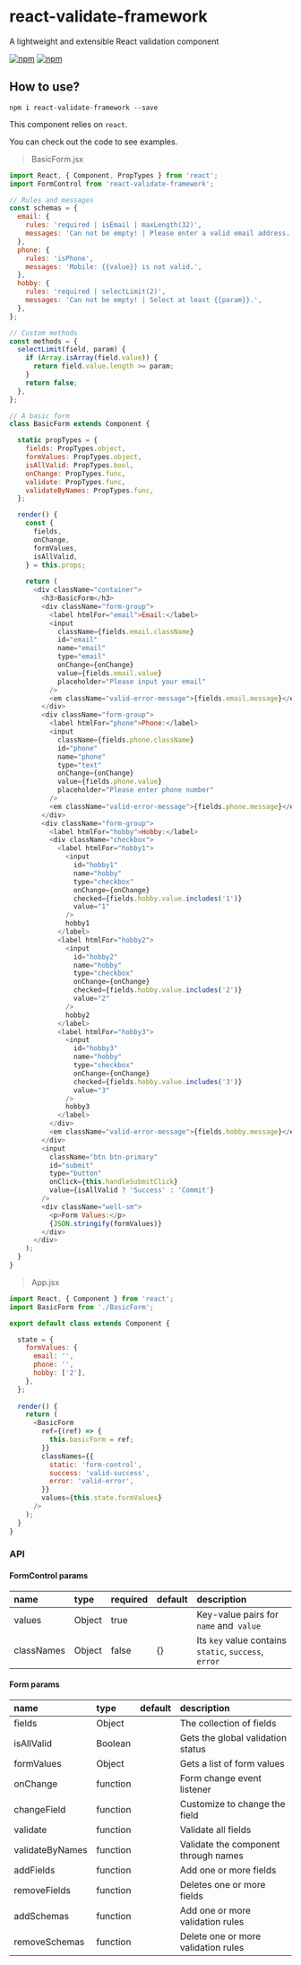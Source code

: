 # react-validate-framework

A lightweight and extensible React validation component

[![npm](https://img.shields.io/npm/v/react-validate-framework.svg?style=flat-square)](https://www.npmjs.com/package/react-validate-framework)
[![npm](https://img.shields.io/npm/dt/react-validate-framework.svg?style=flat-square)](https://github.com/MinJieLiu/react-validate-framework)

## How to use?

    npm i react-validate-framework --save

This component relies on `react`.

You can check out the code to see examples.

> BasicForm.jsx

```js
import React, { Component, PropTypes } from 'react';
import FormControl from 'react-validate-framework';

// Rules and messages
const schemas = {
  email: {
    rules: 'required | isEmail | maxLength(32)',
    messages: 'Can not be empty! | Please enter a valid email address. | Can not exceed {{param}} characters.',
  },
  phone: {
    rules: 'isPhone',
    messages: 'Mobile: {{value}} is not valid.',
  },
  hobby: {
    rules: 'required | selectLimit(2)',
    messages: 'Can not be empty! | Select at least {{param}}.',
  },
};

// Custom methods
const methods = {
  selectLimit(field, param) {
    if (Array.isArray(field.value)) {
      return field.value.length >= param;
    }
    return false;
  },
};

// A basic form
class BasicForm extends Component {

  static propTypes = {
    fields: PropTypes.object,
    formValues: PropTypes.object,
    isAllValid: PropTypes.bool,
    onChange: PropTypes.func,
    validate: PropTypes.func,
    validateByNames: PropTypes.func,
  };

  render() {
    const {
      fields,
      onChange,
      formValues,
      isAllValid,
    } = this.props;
    
    return (
      <div className="container">
        <h3>BasicForm</h3>
        <div className="form-group">
          <label htmlFor="email">Email:</label>
          <input
            className={fields.email.className}
            id="email"
            name="email"
            type="email"
            onChange={onChange}
            value={fields.email.value}
            placeholder="Please input your email"
          />
          <em className="valid-error-message">{fields.email.message}</em>
        </div>
        <div className="form-group">
          <label htmlFor="phone">Phone:</label>
          <input
            className={fields.phone.className}
            id="phone"
            name="phone"
            type="text"
            onChange={onChange}
            value={fields.phone.value}
            placeholder="Please enter phone number"
          />
          <em className="valid-error-message">{fields.phone.message}</em>
        </div>
        <div className="form-group">
          <label htmlFor="hobby">Hobby:</label>
          <div className="checkbox">
            <label htmlFor="hobby1">
              <input
                id="hobby1"
                name="hobby"
                type="checkbox"
                onChange={onChange}
                checked={fields.hobby.value.includes('1')}
                value="1"
              />
              hobby1
            </label>
            <label htmlFor="hobby2">
              <input
                id="hobby2"
                name="hobby"
                type="checkbox"
                onChange={onChange}
                checked={fields.hobby.value.includes('2')}
                value="2"
              />
              hobby2
            </label>
            <label htmlFor="hobby3">
              <input
                id="hobby3"
                name="hobby"
                type="checkbox"
                onChange={onChange}
                checked={fields.hobby.value.includes('3')}
                value="3"
              />
              hobby3
            </label>
          </div>
          <em className="valid-error-message">{fields.hobby.message}</em>
        </div>
        <input
          className="btn btn-primary"
          id="submit"
          type="button"
          onClick={this.handleSubmitClick}
          value={isAllValid ? 'Success' : 'Commit'}
        />
        <div className="well-sm">
          <p>Form Values:</p>
          {JSON.stringify(formValues)}
        </div>
      </div>
    );
  }
}

```

> App.jsx

```js
import React, { Component } from 'react';
import BasicForm from './BasicForm';

export default class extends Component {

  state = {
    formValues: {
      email: '',
      phone: '',
      hobby: ['2'],
    },
  };
  
  render() {
    return (
      <BasicForm
        ref={(ref) => {
          this.basicForm = ref;
        }}
        classNames={{
          static: 'form-control',
          success: 'valid-success',
          error: 'valid-error',
        }}
        values={this.state.formValues}
      />
    );
  }
}

```

### API

#### FormControl params

| name | type | required | default | description |
| :--- | :--- | :--- | :--- | :--- |
| values | Object | true | | Key-value pairs for `name` and` value` |
| classNames | Object | false | {} | Its `key` value contains` static`, `success`,` error` |

#### Form params

| name | type | default | description |
| :--- | :--- | :--- | :--- |
| fields | Object | | The collection of fields |
| isAllValid | Boolean | | Gets the global validation status |
| formValues | Object | | Gets a list of form values |
| onChange | function | | Form change event listener |
| changeField | function | | Customize to change the field |
| validate | function | | Validate all fields |
| validateByNames | function | | Validate the component through names |
| addFields | function | | Add one or more fields |
| removeFields | function | | Deletes one or more fields |
| addSchemas | function | | Add one or more validation rules |
| removeSchemas | function | | Delete one or more validation rules |
